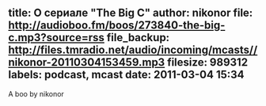 title: О сериале "The Big C"
author: nikonor
file: http://audioboo.fm/boos/273840-the-big-c.mp3?source=rss
file_backup: http://files.tmradio.net/audio/incoming/mcasts//nikonor-20110304153459.mp3
filesize: 989312
labels: podcast, mcast
date: 2011-03-04 15:34
---
A boo by nikonor